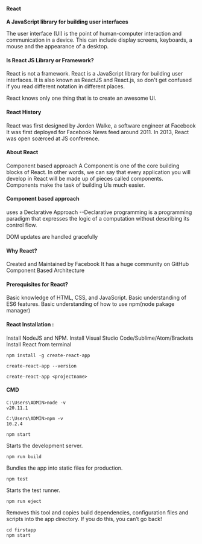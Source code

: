 <!-- @format -->

#### React

**A JavaScript library for building user interfaces**

The user interface (Ul) is the point of human-computer interaction
and communication in a device. This can include display screens,
keyboards, a mouse and the appearance of a desktop.

#### Is React JS Library or Framework?

React is not a framework. React is a JavaScript library for building user
interfaces.
It is also known as ReactJS and React.js, so don't get confused if you read
different notation in different places.

React knows only one thing that is to create an awesome Ul.

#### React History

React was first designed by Jorden Walke, a software engineer at Facebook
It was first deployed for Facebook News feed around 2011.
In 2013, React was open soærced at JS conference.

#### About React

Component based approach
A Component is one of the core building blocks of React.
In other words, we can say that every application you will
develop in React will be made up of pieces called components.
Components make the task of building Uls much easier.

#### Component based approach

uses a Declarative Approach
--Declarative programming is a programming paradigm
that expresses the logic of a computation without
describing its control flow.

DOM updates are handled gracefully

#### Why React?

Created and Maintained by Facebook
It has a huge community on GitHub
Component Based Architecture

#### Prerequisites for React?

Basic knowledge of HTML, CSS, and JavaScript.
Basic understanding of ES6 features.
Basic understanding of how to use npm(node pakage manager)

#### React Installation :

Install NodeJS and NPM.
Install Visual Studio Code/Sublime/Atom/Brackets
Install React from terminal

```
npm install -g create-react-app
```

```
create-react-app --version
```

```
create-react-app <projectname>
```

#### CMD

```
C:\Users\ADMIN>node -v
v20.11.1
```

```
C:\Users\ADMIN>npm -v
10.2.4
```

```
npm start
```

Starts the development server.

```
npm run build
```

Bundles the app into static files for production.

```
npm test
```

Starts the test runner.

```
npm run eject
```

Removes this tool and copies build dependencies, configuration files
and scripts into the app directory. If you do this, you can’t go back!

```
cd firstapp
npm start
```
